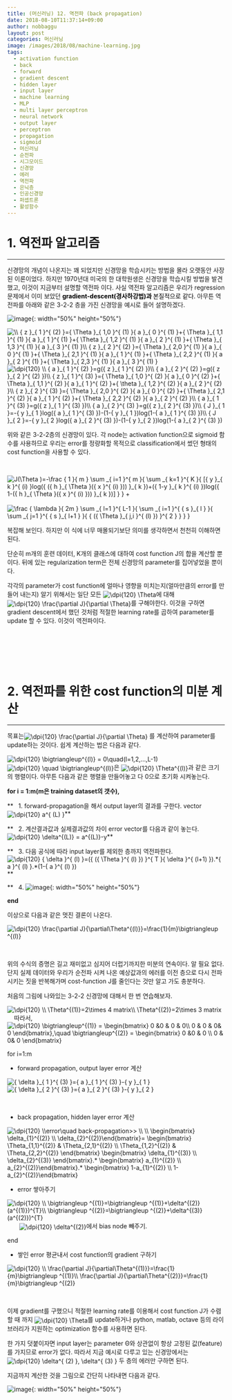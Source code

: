 ```yaml
---
title: (머신러닝) 12. 역전파 (back propagation)
date: 2018-08-10T11:37:14+09:00
author: nobbaggu
layout: post
categories: 머신러닝
image: /images/2018/08/machine-learning.jpg
tags:
  - activation function
  - back
  - forward
  - gradient descent
  - hidden layer
  - input layer
  - machine learning
  - MLP
  - multi layer perceptron
  - neural network
  - output layer
  - perceptron
  - propagation
  - sigmoid
  - 머신러닝
  - 순전파
  - 시그모이드
  - 신경망
  - 에러
  - 역전파
  - 은닉층
  - 인공신경망
  - 퍼셉트론
  - 활성함수
---
```

# 1. 역전파 알고리즘

* * *

신경망의 개념이 나온지는 꽤 되었지만 신경망을 학습시키는 방법을 몰라 오랫동안 사장된 이론이었다. 하지만 1970년대 미국의 한 대학원생은 신경망을 학습시킬 방법을 발견했고, 이것이 지금부터 설명할 역전파 이다. 사실 역전파 알고리즘은 우리가 regression 문제에서 이미 보았던 <span style="color: #000000;"><strong>gradient-descent(경사하강법)과 </strong>본질적으로 같다. </span>아무튼 역전파를 아래와 같은 3-2-2 층을 가진 신경망을 예시로 들어 설명하겠다.

![image](/images/2018/08/no-name-44-300x285.png){: width="50%" height="50%"}

<img src="https://latex.codecogs.com/gif.latex?\\&space;{&space;z&space;}_{&space;1&space;}^{&space;(2)&space;}={&space;\Theta&space;}_{&space;1,0&space;}^{&space;(1)&space;}{&space;a&space;}_{&space;0&space;}^{&space;(1)&space;}+{&space;\Theta&space;}_{&space;1,1&space;}^{&space;(1)&space;}{&space;a&space;}_{&space;1&space;}^{&space;(1)&space;}+{&space;\Theta&space;}_{&space;1,2&space;}^{&space;(1)&space;}{&space;a&space;}_{&space;2&space;}^{&space;(1)&space;}+{&space;\Theta&space;}_{&space;1,3&space;}^{&space;(1)&space;}{&space;a&space;}_{&space;3&space;}^{&space;(1)&space;}\\&space;{&space;z&space;}_{&space;2&space;}^{&space;(2)&space;}={&space;\Theta&space;}_{&space;2,0&space;}^{&space;(1)&space;}{&space;a&space;}_{&space;0&space;}^{&space;(1)&space;}+{&space;\Theta&space;}_{&space;2,1&space;}^{&space;(1)&space;}{&space;a&space;}_{&space;1&space;}^{&space;(1)&space;}+{&space;\Theta&space;}_{&space;2,2&space;}^{&space;(1)&space;}{&space;a&space;}_{&space;2&space;}^{&space;(1)&space;}+{&space;\Theta&space;}_{&space;2,3&space;}^{&space;(1)&space;}{&space;a&space;}_{&space;3&space;}^{&space;(1)&space;}" alt="\\ { z }_{ 1 }^{ (2) }={ \Theta }_{ 1,0 }^{ (1) }{ a }_{ 0 }^{ (1) }+{ \Theta }_{ 1,1 }^{ (1) }{ a }_{ 1 }^{ (1) }+{ \Theta }_{ 1,2 }^{ (1) }{ a }_{ 2 }^{ (1) }+{ \Theta }_{ 1,3 }^{ (1) }{ a }_{ 3 }^{ (1) }\\ { z }_{ 2 }^{ (2) }={ \Theta }_{ 2,0 }^{ (1) }{ a }_{ 0 }^{ (1) }+{ \Theta }_{ 2,1 }^{ (1) }{ a }_{ 1 }^{ (1) }+{ \Theta }_{ 2,2 }^{ (1) }{ a }_{ 2 }^{ (1) }+{ \Theta }_{ 2,3 }^{ (1) }{ a }_{ 3 }^{ (1) }" align="absmiddle" /> 

<img src="https://latex.codecogs.com/gif.latex?\dpi{120}&space;\\&space;{&space;a&space;}_{&space;1&space;}^{&space;(2)&space;}=g({&space;z&space;}_{&space;1&space;}^{&space;(2)&space;})\\&space;{&space;a&space;}_{&space;2&space;}^{&space;(2)&space;}=g({&space;z&space;}_{&space;2&space;}^{&space;(2)&space;})\\&space;{&space;z&space;}_{&space;1&space;}^{&space;(3)&space;}={&space;\Theta&space;}_{&space;1,0&space;}^{&space;(2)&space;}{&space;a&space;}_{&space;0&space;}^{&space;(2)&space;}+{&space;\Theta&space;}_{&space;1,1&space;}^{&space;(2)&space;}{&space;a&space;}_{&space;1&space;}^{&space;(2)&space;}+{&space;\theta&space;}_{&space;1,2&space;}^{&space;(2)&space;}{&space;a&space;}_{&space;2&space;}^{&space;(2)&space;}\\&space;{&space;z&space;}_{&space;2&space;}^{&space;(3)&space;}={&space;\Theta&space;}_{&space;2,0&space;}^{&space;(2)&space;}{&space;a&space;}_{&space;0&space;}^{&space;(2)&space;}+{&space;\Theta&space;}_{&space;2,1&space;}^{&space;(2)&space;}{&space;a&space;}_{&space;1&space;}^{&space;(2)&space;}+{&space;\Theta&space;}_{&space;2,2&space;}^{&space;(2)&space;}{&space;a&space;}_{&space;2&space;}^{&space;(2)&space;}\\&space;{&space;a&space;}_{&space;1&space;}^{&space;(3)&space;}=g({&space;z&space;}_{&space;1&space;}^{&space;(3)&space;})\\&space;{&space;a&space;}_{&space;2&space;}^{&space;(3)&space;}=g({&space;z&space;}_{&space;2&space;}^{&space;(3)&space;})\\&space;{&space;J&space;}_{&space;1&space;}=-{&space;y&space;}_{&space;1&space;}log({&space;a&space;}_{&space;1&space;}^{&space;(3)&space;})-(1-{&space;y&space;}_{&space;1&space;})log(1-{&space;a&space;}_{&space;1&space;}^{&space;(3)&space;})\\&space;{&space;J&space;}_{&space;2&space;}=-{&space;y&space;}_{&space;2&space;}log({&space;a&space;}_{&space;2&space;}^{&space;(3)&space;})-(1-{&space;y&space;}_{&space;2&space;})log(1-{&space;a&space;}_{&space;2&space;}^{&space;(3)&space;})" alt="\dpi{120} \\ { a }_{ 1 }^{ (2) }=g({ z }_{ 1 }^{ (2) })\\ { a }_{ 2 }^{ (2) }=g({ z }_{ 2 }^{ (2) })\\ { z }_{ 1 }^{ (3) }={ \Theta }_{ 1,0 }^{ (2) }{ a }_{ 0 }^{ (2) }+{ \Theta }_{ 1,1 }^{ (2) }{ a }_{ 1 }^{ (2) }+{ \theta }_{ 1,2 }^{ (2) }{ a }_{ 2 }^{ (2) }\\ { z }_{ 2 }^{ (3) }={ \Theta }_{ 2,0 }^{ (2) }{ a }_{ 0 }^{ (2) }+{ \Theta }_{ 2,1 }^{ (2) }{ a }_{ 1 }^{ (2) }+{ \Theta }_{ 2,2 }^{ (2) }{ a }_{ 2 }^{ (2) }\\ { a }_{ 1 }^{ (3) }=g({ z }_{ 1 }^{ (3) })\\ { a }_{ 2 }^{ (3) }=g({ z }_{ 2 }^{ (3) })\\ { J }_{ 1 }=-{ y }_{ 1 }log({ a }_{ 1 }^{ (3) })-(1-{ y }_{ 1 })log(1-{ a }_{ 1 }^{ (3) })\\ { J }_{ 2 }=-{ y }_{ 2 }log({ a }_{ 2 }^{ (3) })-(1-{ y }_{ 2 })log(1-{ a }_{ 2 }^{ (3) })" align="absmiddle" /> 

위와 같은 3-2-2층의 신경망이 있다. 각 node는 activation function으로 sigmoid 함수를 사용하므로 우리는 error를 정량화할 목적으로 classification에서 썼던 형태의 cost function을 사용할 수 있다.

&nbsp;

<img src="https://latex.codecogs.com/gif.latex?J(\Theta&space;)=-\frac&space;{&space;1&space;}{&space;m&space;}&space;\sum&space;_{&space;i=1&space;}^{&space;m&space;}{&space;\sum&space;_{&space;k=1&space;}^{&space;K&space;}{&space;[{&space;y&space;}_{&space;k&space;}^{&space;(i)&space;}log({&space;({&space;h&space;}_{&space;\Theta&space;}({&space;x&space;}^{&space;(i)&space;}))&space;}_{&space;k&space;})+({&space;1-y&space;}_{&space;k&space;}^{&space;(i)&space;})log({&space;1-({&space;h&space;}_{&space;\Theta&space;}({&space;x&space;}^{&space;(i)&space;}))&space;}_{&space;k&space;})]&space;}&space;}&space;+" alt="J(\Theta )=-\frac { 1 }{ m } \sum _{ i=1 }^{ m }{ \sum _{ k=1 }^{ K }{ [{ y }_{ k }^{ (i) }log({ ({ h }_{ \Theta }({ x }^{ (i) })) }_{ k })+({ 1-y }_{ k }^{ (i) })log({ 1-({ h }_{ \Theta }({ x }^{ (i) })) }_{ k })] } } +" align="absmiddle" />  <img src="https://latex.codecogs.com/gif.latex?\frac&space;{&space;\lambda&space;}{&space;2m&space;}&space;\sum&space;_{&space;l=1&space;}^{&space;L-1&space;}{&space;\sum&space;_{&space;i=1&space;}^{&space;{&space;s&space;}_{&space;l&space;}&space;}{&space;\sum&space;_{&space;j=1&space;}^{&space;{&space;s&space;}_{&space;l+1&space;}&space;}{&space;{&space;({&space;\Theta&space;}_{&space;j,i&space;}^{&space;(l)&space;})&space;}^{&space;2&space;}&space;}&space;}&space;}" alt="\frac { \lambda }{ 2m } \sum _{ l=1 }^{ L-1 }{ \sum _{ i=1 }^{ { s }_{ l } }{ \sum _{ j=1 }^{ { s }_{ l+1 } }{ { ({ \Theta }_{ j,i }^{ (l) }) }^{ 2 } } } }" align="absmiddle" />

복잡해 보인다. 하지만 이 식에 너무 매몰되기보단 의미를 생각하면서 천천히 이해하면 된다.

단순히 m개의 훈련 데이터, K개의 클래스에 대하여 cost function J의 합을 계산할 뿐이다. 뒤에 있는 regularization term은 전체 신경망의 parameter를 집어넣었을 뿐이다.

각각의 parameter가 cost function에 얼마나 영향을 미치는지(얼마만큼의 error를 만들어 내는지) 알기 위해서는 일단 모든 <img src="https://latex.codecogs.com/gif.latex?\dpi{120}&space;\Theta" alt="\dpi{120} \Theta" align="absmiddle" />에 대해 <img src="https://latex.codecogs.com/gif.latex?\dpi{120}&space;\frac{\partial&space;J}{\partial&space;\Theta}" alt="\dpi{120} \frac{\partial J}{\partial \Theta}" align="absmiddle" />를 구해야한다. 이것을 구하면 gradient descent에서 했던 것처럼 적절한 learning rate를 곱하여 parameter를 update 할 수 있다. 이것이 역전파이다.

&nbsp;

&nbsp;

&nbsp;

# 2. 역전파를 위한 cost function의 미분 계산

* * *

목표는<img src="https://latex.codecogs.com/gif.latex?\dpi{120}&space;\frac{\partial&space;J}{\partial&space;\Theta}" alt="\dpi{120} \frac{\partial J}{\partial \Theta}" align="absmiddle" /> 를 계산하여 parameter를 update하는 것이다. 쉽게 계산하는 법은 다음과 같다.

<img src="https://latex.codecogs.com/gif.latex?\dpi{120}&space;\bigtriangleup^{(l)}&space;=&space;0\quad(l=1,2,...,L-1)" alt="\dpi{120} \bigtriangleup^{(l)} = 0\quad(l=1,2,...,L-1)" align="absmiddle" />      <img src="https://latex.codecogs.com/gif.latex?\dpi{120}&space;\quad&space;\bigtriangleup^{(l)}" alt="\dpi{120} \quad \bigtriangleup^{(l)}" align="absmiddle" />은 <img src="https://latex.codecogs.com/gif.latex?\dpi{120}&space;\Theta^{(l)}" alt="\dpi{120} \Theta^{(l)}" align="absmiddle" />과 같은 크기의 행렬이다. 아무튼 다음과 같은 행렬을 만들어놓고 다 0으로 초기화 시켜놓는다.

**for i = 1:m(m은 training dataset의 갯수),**

**   1. forward-propagation을 해서 output layer의 결과를 구한다. vector <img src="https://latex.codecogs.com/gif.latex?\dpi{120}&space;a^{&space;(L)&space;}" alt="\dpi{120} a^{ (L) }" align="absmiddle" />** 

**   2. 계산결과값과 실제결과값의 차이 error vector를 다음과 같이 놓는다. <img src="https://latex.codecogs.com/gif.latex?\dpi{120}&space;\delta^{(L)}&space;=&space;a^{(L)}-y" alt="\dpi{120} \delta^{(L)} = a^{(L)}-y" align="absmiddle" />** 

**   3. 다음 공식에 따라 input layer를 제외한 층까지 역전파한다.  <img src="https://latex.codecogs.com/gif.latex?\dpi{120}&space;{&space;\delta&space;}^{&space;(l)&space;}=({&space;({&space;\Theta&space;}^{&space;(l)&space;})&space;}^{&space;T&space;}{&space;\delta&space;}^{&space;(l+1)&space;}).*{&space;a&space;}^{&space;(l)&space;}.*(1-{&space;a&space;}^{&space;(l)&space;})" alt="\dpi{120} { \delta }^{ (l) }=({ ({ \Theta }^{ (l) }) }^{ T }{ \delta }^{ (l+1) }).*{ a }^{ (l) }.*(1-{ a }^{ (l) })" align="absmiddle" />**

**   4. ![image](https://latex.codecogs.com/gif.latex?\dpi{120}&space;\delta){: width="50%" height="50%"}

**end**

이상으로 다음과 같은 멋진 결론이 나온다.

<img src="https://latex.codecogs.com/gif.latex?\dpi{120}&space;\frac{\partial&space;J}{\partial\Theta^{(l)}}=\frac{1}{m}\bigtriangleup&space;^{(l)}" alt="\dpi{120} \frac{\partial J}{\partial\Theta^{(l)}}=\frac{1}{m}\bigtriangleup ^{(l)}" align="absmiddle" /> 

&nbsp;

위의 수식의 증명은 길고 재미없고 심지어 더럽기까지한 미분의 연속이다. 알 필요 없다. 단지 실제 데이터와 우리가 순전파 시켜 나온 예상값과의 에러를 이전 층으로 다시 전파시키는 짓을 반복해가며 cost-function J를 줄인다는 것만 알고 가도 충분하다.

처음의 그림에 나와있는 3-2-2 신경망에 대해서 한 번 연습해보자.

<img src="https://latex.codecogs.com/gif.latex?\dpi{120}&space;\\&space;\Theta^{(1)}=2\times&space;4&space;matrix\\&space;\Theta^{(2)}=2\times&space;3&space;matrix" alt="\dpi{120} \\ \Theta^{(1)}=2\times 4 matrix\\ \Theta^{(2)}=2\times 3 matrix" align="absmiddle" />     따라서,    <img src="https://latex.codecogs.com/gif.latex?\dpi{120}&space;\bigtriangleup^{(1)}&space;=&space;\begin{bmatrix}&space;0&space;&0&space;&&space;0&space;&&space;0\\&space;0&space;&&space;0&space;&&space;0&&space;0&space;\end{bmatrix},\quad&space;\bigtriangleup^{(2)}&space;=&space;\begin{bmatrix}&space;0&space;&0&space;&&space;0&space;\\&space;0&space;&&space;0&&space;0&space;\end{bmatrix}" alt="\dpi{120} \bigtriangleup^{(1)} = \begin{bmatrix} 0 &0 & 0 & 0\\ 0 & 0 & 0& 0 \end{bmatrix},\quad \bigtriangleup^{(2)} = \begin{bmatrix} 0 &0 & 0 \\ 0 & 0& 0 \end{bmatrix}" align="absmiddle" />

for i=1:m

  * forward propagation, output layer error 계산

<img src="https://latex.codecogs.com/gif.latex?{&space;\delta&space;}_{&space;1&space;}^{&space;(3)&space;}={&space;a&space;}_{&space;1&space;}^{&space;(3)&space;}-{&space;y&space;}_{&space;1&space;}" alt="{ \delta }_{ 1 }^{ (3) }={ a }_{ 1 }^{ (3) }-{ y }_{ 1 }" align="absmiddle" /> 

<img src="https://latex.codecogs.com/gif.latex?{&space;\delta&space;}_{&space;2&space;}^{&space;(3)&space;}={&space;a&space;}_{&space;2&space;}^{&space;(3)&space;}-{&space;y&space;}_{&space;2&space;}" alt="{ \delta }_{ 2 }^{ (3) }={ a }_{ 2 }^{ (3) }-{ y }_{ 2 }" align="absmiddle" /> 

&nbsp;

  * back propagation, hidden layer error 계산

<img src="https://latex.codecogs.com/gif.latex?\dpi{120}&space;\\error\quad&space;back-propagation>>&space;\\&space;\\&space;\begin{bmatrix}&space;\delta_{1}^{(2)}&space;\\&space;\delta_{2}^{(2)}\end{bmatrix}=&space;\begin{bmatrix}&space;\Theta_{1,1}^{(2)}&space;&&space;\Theta_{2,1}^{(2)}&space;\\&space;\Theta_{1,2}^{(2)}&space;&&space;\Theta_{2,2}^{(2)}&space;\end{bmatrix}&space;\begin{bmatrix}&space;\delta_{1}^{(3)}&space;\\&space;\delta_{2}^{(3)}&space;\end{bmatrix}.*&space;\begin{bmatrix}&space;a_{1}^{(2)}&space;\\&space;a_{2}^{(2)}\end{bmatrix}.*&space;\begin{bmatrix}&space;1-a_{1}^{(2)}&space;\\&space;1-a_{2}^{(2)}\end{bmatrix}" alt="\dpi{120} \\error\quad back-propagation>> \\ \\ \begin{bmatrix} \delta_{1}^{(2)} \\ \delta_{2}^{(2)}\end{bmatrix}= \begin{bmatrix} \Theta_{1,1}^{(2)} & \Theta_{2,1}^{(2)} \\ \Theta_{1,2}^{(2)} & \Theta_{2,2}^{(2)} \end{bmatrix} \begin{bmatrix} \delta_{1}^{(3)} \\ \delta_{2}^{(3)} \end{bmatrix}.* \begin{bmatrix} a_{1}^{(2)} \\ a_{2}^{(2)}\end{bmatrix}.* \begin{bmatrix} 1-a_{1}^{(2)} \\ 1-a_{2}^{(2)}\end{bmatrix}" align="absmiddle" /> 

  * error 쌓아주기

<img src="https://latex.codecogs.com/gif.latex?\dpi{120}&space;\\&space;\bigtriangleup&space;^{(1)}=\bigtriangleup&space;^{(1)}+\delta^{(2)}(a^{(1)})^{T}\\&space;\bigtriangleup&space;^{(2)}=\bigtriangleup&space;^{(2)}+\delta^{(3)}(a^{(2)})^{T}" alt="\dpi{120} \\ \bigtriangleup ^{(1)}=\bigtriangleup ^{(1)}+\delta^{(2)}(a^{(1)})^{T}\\ \bigtriangleup ^{(2)}=\bigtriangleup ^{(2)}+\delta^{(3)}(a^{(2)})^{T}" align="absmiddle" />        <img src="https://latex.codecogs.com/gif.latex?\dpi{120}&space;\delta^{(2)}" alt="\dpi{120} \delta^{(2)}" align="absmiddle" />에서 bias node 빼주기.

end

  * 쌓인 error 평균내서 cost function의 gradient 구하기

<img src="https://latex.codecogs.com/gif.latex?\dpi{120}&space;\\&space;\frac{\partial&space;J}{\partial\Theta^{(1)}}=\frac{1}{m}\bigtriangleup&space;^{(1)}\\&space;\frac{\partial&space;J}{\partial\Theta^{(2)}}=\frac{1}{m}\bigtriangleup&space;^{(2)}" alt="\dpi{120} \\ \frac{\partial J}{\partial\Theta^{(1)}}=\frac{1}{m}\bigtriangleup ^{(1)}\\ \frac{\partial J}{\partial\Theta^{(2)}}=\frac{1}{m}\bigtriangleup ^{(2)}" align="absmiddle" /> 

&nbsp;

이제 gradient를 구했으니 적절한 learning rate를 이용해서 cost function J가 수렴할 때 까지 <img src="https://latex.codecogs.com/gif.latex?\dpi{120}&space;\Theta" alt="\dpi{120} \Theta" align="absmiddle" />를 update하거나 python, matlab, octave 등의 라이브러리가 지원하는 optimization 함수를 사용하면 된다.

한 가지 덧붙이자면 input layer는 parameter Θ와 상관없이 항상 고정된 값(feature)를 가지므로 error가 없다. 따라서 지금 예시로 다루고 있는 신경망에서는 <img src="https://latex.codecogs.com/gif.latex?\dpi{120}&space;\delta^{&space;(2)&space;},&space;\delta^{&space;(3)&space;}" alt="\dpi{120} \delta^{ (2) }, \delta^{ (3) }" align="absmiddle" /> 두 층의 에러만 구하면 된다.

지금까지 계산한 것을 그림으로 간단히 나타내면 다음과 같다.

![image](/images/2018/08/no-name-45-295x300.png){: width="50%" height="50%"}

&nbsp;

&nbsp;